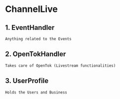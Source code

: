 # ChannelLive
 
## 1. EventHandler
	Anything related to the Events
 
## 2. OpenTokHandler
	Takes care of OpenTok (Livestream functionalities)
 
## 3. UserProfile
	Holds the Users and Business

